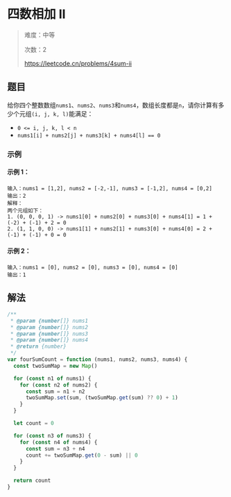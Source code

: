 # 四数相加 II

> 难度：中等
>
> 次数：2
>
> https://leetcode.cn/problems/4sum-ii

## 题目

给你四个整数数组`nums1`、`nums2`、`nums3`和`nums4`，数组长度都是`n`，请你计算有多少个元组`(i, j, k, l)`能满足：

- `0 <= i, j, k, l < n`
- `nums1[i] + nums2[j] + nums3[k] + nums4[l] == 0`

### 示例

#### 示例 1：

```
输入：nums1 = [1,2], nums2 = [-2,-1], nums3 = [-1,2], nums4 = [0,2]
输出：2
解释：
两个元组如下：
1. (0, 0, 0, 1) -> nums1[0] + nums2[0] + nums3[0] + nums4[1] = 1 + (-2) + (-1) + 2 = 0
2. (1, 1, 0, 0) -> nums1[1] + nums2[1] + nums3[0] + nums4[0] = 2 + (-1) + (-1) + 0 = 0
```

#### 示例 2：

```
输入：nums1 = [0], nums2 = [0], nums3 = [0], nums4 = [0]
输出：1
```

## 解法

```javascript
/**
 * @param {number[]} nums1
 * @param {number[]} nums2
 * @param {number[]} nums3
 * @param {number[]} nums4
 * @return {number}
 */
var fourSumCount = function (nums1, nums2, nums3, nums4) {
  const twoSumMap = new Map()

  for (const n1 of nums1) {
    for (const n2 of nums2) {
      const sum = n1 + n2
      twoSumMap.set(sum, (twoSumMap.get(sum) ?? 0) + 1)
    }
  }

  let count = 0

  for (const n3 of nums3) {
    for (const n4 of nums4) {
      const sum = n3 + n4
      count += twoSumMap.get(0 - sum) || 0
    }
  }

  return count
}
```
